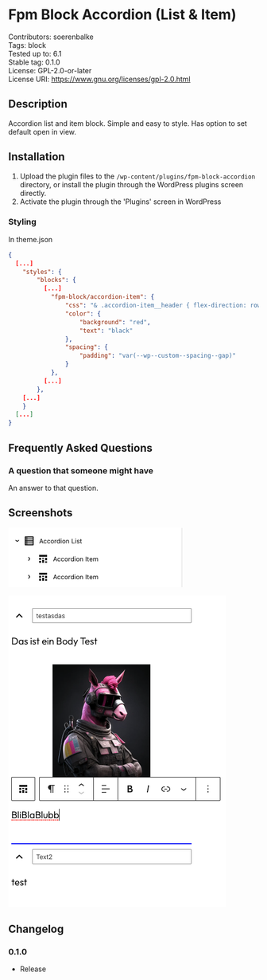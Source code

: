 # Fpm Block Accordion (List & Item)

Contributors: soerenbalke<br>
Tags: block<br>
Tested up to: 6.1<br>
Stable tag: 0.1.0<br>
License: GPL-2.0-or-later<br>
License URI: https://www.gnu.org/licenses/gpl-2.0.html<br>

## Description

Accordion list and item block. Simple and easy to style. Has option to set default open in view.

## Installation

1. Upload the plugin files to the `/wp-content/plugins/fpm-block-accordion` directory, or install the plugin through the WordPress plugins screen directly.
1. Activate the plugin through the 'Plugins' screen in WordPress

### Styling

In theme.json

```json
{
  [...]
	"styles": {
		"blocks": {
          [...]
			"fpm-block/accordion-item": {
				"css": "& .accordion-item__header { flex-direction: row-reverse; }",
				"color": {
					"background": "red",
					"text": "black"
				},
				"spacing": {
					"padding": "var(--wp--custom--spacing--gap)"
				}
			},
          [...]
		},
    [...]
	}
  [...]
}
```

## Frequently Asked Questions

### A question that someone might have

An answer to that question.

## Screenshots

![Editor List](./images/editor-list.png)

![Guttenberg Editor](./images/gb-editor.png)

## Changelog

### 0.1.0

- Release
